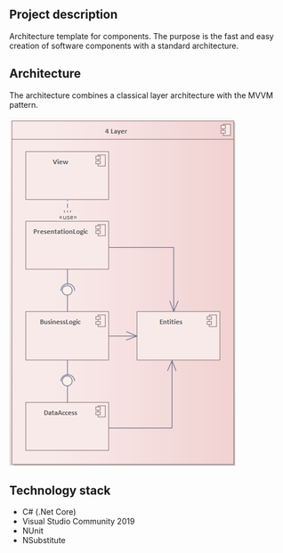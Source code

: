 

## Project description 

Architecture template for components. The purpose is the fast and easy creation of software components with a standard architecture.


## Architecture

The architecture combines a classical layer architecture with the MVVM pattern. 



 

![Architecture](GitHubResources/Mvvm4Tier.png)  


## Technology stack

* C# (.Net Core)
* Visual Studio Community 2019
* NUnit
* NSubstitute
